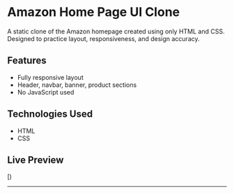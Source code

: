 # Amazon Home Page UI Clone

A static clone of the Amazon homepage created using only HTML and CSS. Designed to practice layout, responsiveness, and design accuracy.

## Features
- Fully responsive layout
- Header, navbar, banner, product sections
- No JavaScript used

## Technologies Used
- HTML
- CSS

## Live Preview
[)

---
 
